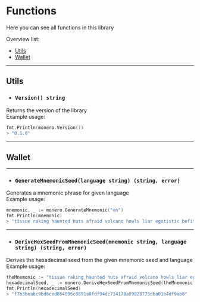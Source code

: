 # Functions

Here you can see all functions in this library

Overview list:
- [Utils](#utils)
- [Wallet](#wallet)
---
## Utils
- ### `Version() string`

Returns the version of the library \
Example usage:
```go
fmt.Println(monero.Version())
> "0.1.0"
```

---

## Wallet

---

- ### `GenerateMnemonicSeed(language string) (string, error)`

Generates a mnemonic phrase for given language \
Example usage:
```go
mnemonic, _ := monero.GenerateMnemonic("en")
fmt.Println(mnemonic)
> "tissue raking haunted huts afraid volcano howls liar egotistic befit rounded older bluntly imbalance pivot exotic tuxedo amaze mostly lukewarm macro vocal hounded biplane rounded"
```

---

- ### `DeriveHexSeedFromMnemonicSeed(mnemonic string, language string) (string, error)`

Derives the hexadecimal seed from the given mnemonic seed and language \
Example usage:
```go
theMnemonic := "tissue raking haunted huts afraid volcano howls liar egotistic befit rounded older bluntly imbalance pivot exotic tuxedo amaze mostly lukewarm macro vocal hounded biplane rounded"
hexadecimalSeed, _ := monero.DeriveHexSeedFromMnemonicSeed(theMnemonic, "en")
fmt.Println(hexadecimalSeed)
> "f7b3beabc9bd6ced864096c0891a8fdf94dc714178a09828775dba01b4df9ab8"
```






